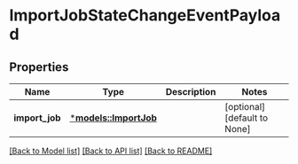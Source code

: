# ImportJobStateChangeEventPayload

## Properties
Name | Type | Description | Notes
------------ | ------------- | ------------- | -------------
**import_job** | [***models::ImportJob**](ImportJob.md) |  | [optional] [default to None]

[[Back to Model list]](../README.md#documentation-for-models) [[Back to API list]](../README.md#documentation-for-api-endpoints) [[Back to README]](../README.md)


